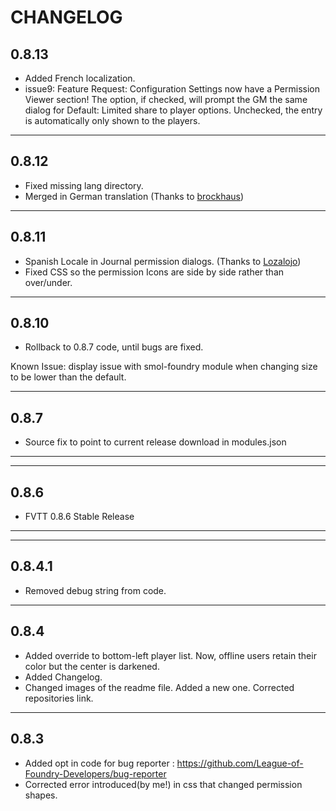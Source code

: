 CHANGELOG
===================================

0.8.13
-----
- Added French localization.
- issue9: Feature Request: 
    Configuration Settings now have a Permission Viewer section! 
    The option, if checked, will prompt the GM the same dialog for Default: Limited share to player options.
    Unchecked, the entry is automatically only shown to the players.

-----
0.8.12
-----
- Fixed missing lang directory.
- Merged in German translation (Thanks to <a href="https://github.com/brockhaus">brockhaus</a>)

-----
0.8.11
-----
- Spanish Locale in Journal permission dialogs. (Thanks to <a href="https://github.com/lozalojo">Lozalojo</a>)
- Fixed CSS so the permission Icons are side by side rather than over/under.

-----
0.8.10
-----
- Rollback to 0.8.7 code, until bugs are fixed. 

Known Issue: display issue with smol-foundry module when changing size to be lower than the default.

-----
0.8.7
-----
- Source fix to point to current release download in modules.json
-----

-----
0.8.6
-----
- FVTT 0.8.6 Stable Release
-----

-----
0.8.4.1
-----
- Removed debug string from code.
-----
0.8.4
-----
- Added override to bottom-left player list. Now, offline users retain their color but the center is darkened.
- Added Changelog.
- Changed images of the readme file. Added a new one. Corrected repositories link.


-----
0.8.3
-----
- Added opt in code for bug reporter : https://github.com/League-of-Foundry-Developers/bug-reporter
- Corrected error introduced(by me!) in css that changed permission shapes.
